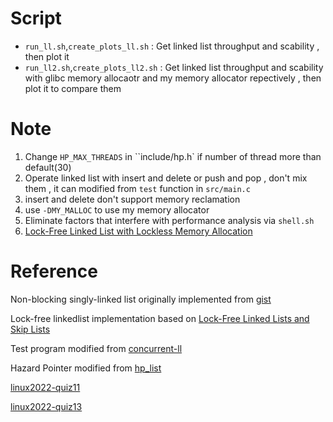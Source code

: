 # Script
* `run_ll.sh`,`create_plots_ll.sh` : Get linked list throughput and scability , then plot it
* `run_ll2.sh`,`create_plots_ll2.sh` : Get linked list throughput and scability with glibc memory allocaotr and my memory allocator repectively , then plot it to compare them


# Note
1. Change `HP_MAX_THREADS` in ``include/hp.h` if number of thread more than default(30)
2. Operate linked list with insert and delete or push and pop , don't mix them , it can modified from `test` function in `src/main.c`
3. insert and delete don't support memory reclamation
4. use `-DMY_MALLOC` to use my memory allocator
5. Eliminate factors that interfere with performance analysis via `shell.sh`
6. [Lock-Free Linked List with Lockless Memory Allocation](https://hackmd.io/@Korin777/linux2022-final)

# Reference
Non-blocking singly-linked list originally implemented from [gist](https://gist.github.com/jserv/1532f87510ba75204edcfecd5efafa83)

Lock-free linkedlist implementation based on [Lock-Free Linked Lists and Skip Lists](http://www.cse.yorku.ca/~ruppert/papers/lfll.pdf)

Test program modified from [concurrent-ll](https://github.com/sysprog21/concurrent-ll)

Hazard Pointer modified from [hp_list](https://github.com/sysprog21/concurrent-programs/tree/master/hp_list)

[linux2022-quiz11](https://hackmd.io/@sysprog/linux2022-quiz11#%E6%B8%AC%E9%A9%97-2)

[linux2022-quiz13](https://hackmd.io/@sysprog/linux2022-quiz13#%E6%B8%AC%E9%A9%97-1)